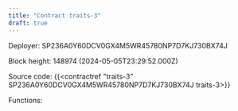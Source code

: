 ```yaml
---
title: "Contract traits-3"
draft: true
---
```

Deployer: SP236A0Y60DCV0GX4M5WR45780NP7D7KJ730BX74J


 



Block height: 148974 (2024-05-05T23:29:52.000Z)

Source code: {{<contractref "traits-3" SP236A0Y60DCV0GX4M5WR45780NP7D7KJ730BX74J traits-3>}}

Functions:


